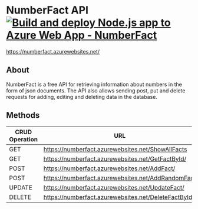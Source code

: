 # NumberFact API [![Build and deploy Node.js app to Azure Web App - NumberFact](https://github.com/SimonNyvall/NumberFactNodeAPI/actions/workflows/main_numberfact.yml/badge.svg)](https://github.com/SimonNyvall/NumberFactNodeAPI/actions/workflows/main_numberfact.yml)

https://numberfact.azurewebsites.net/

## About
NumberFact is a free API for retrieving information about numbers in the form of json documents. The API also allows sending post, put and delete requests for adding, editing and deleting data in the database.

## Methods
| CRUD Operation         | URL 
|--------------|-----------|
| GET | https://numberfact.azurewebsites.net/ShowAllFacts      |
| GET      | https://numberfact.azurewebsites.net/GetFactById/  | 
| POST      | https://numberfact.azurewebsites.net/AddFact/  | 
| POST      | https://numberfact.azurewebsites.net/AddRandomFact  | 
| UPDATE      | https://numberfact.azurewebsites.net/UpdateFact/  | 
| DELETE      | https://numberfact.azurewebsites.net/DeleteFactById/  | 